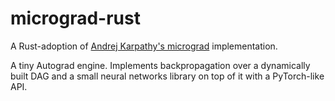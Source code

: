 # micrograd-rust
A Rust-adoption of [Andrej Karpathy's micrograd](https://github.com/karpathy/micrograd) implementation.

A tiny Autograd engine. Implements backpropagation over a dynamically built DAG and a small neural networks library on top of it with a PyTorch-like API.